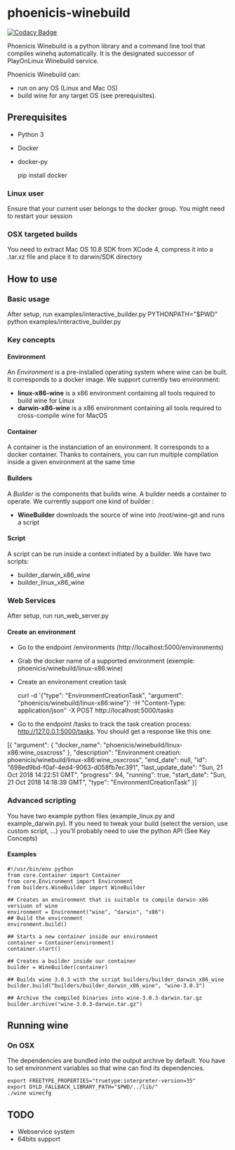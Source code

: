 # phoenicis-winebuild

[![Codacy Badge](https://api.codacy.com/project/badge/Grade/5a2ba048397a4c3dac18682b6045b9c6)](https://app.codacy.com/app/PhoenicisOrg/phoenicis-winebuild?utm_source=github.com&utm_medium=referral&utm_content=PhoenicisOrg/phoenicis-winebuild&utm_campaign=Badge_Grade_Dashboard)

Phoenicis Winebuild is a python library and a command line tool that compiles winehq automatically. It is the designated successor of PlayOnLinux Winebuild service.

Phoenicis Winebuild can:
  - run on any OS (Linux and Mac OS)
  - build wine for any target OS (see prerequisites).

## Prerequisites
  - Python 3
  - Docker
  - docker-py

    pip install docker

### Linux user
Ensure that your current user belongs to the docker group. You might need to restart your session

### OSX targeted builds
You need to extract Mac OS 10.8 SDK from XCode 4, compress it into a .tar.xz file and place it to darwin/SDK directory  




## How to use
### Basic usage
After setup, run examples/interactive_builder.py
   PYTHONPATH="$PWD" python examples/interactive_builder.py  

### Key concepts
#### Environment
An *Environment* is a pre-installed operating system where wine can be built. It corresponds to a docker image. We support currently two environment:

  - **linux-x86-wine** is a x86 environment containing all tools required to build wine for Linux
  - **darwin-x86-wine** is a x86 environment containing all tools required to cross-compile wine for MacOS

#### Container
A container is the instanciation of an environment. It corresponds to a docker container. Thanks to containers, you can run multiple compilation inside a given environment at the same time

#### Builders
A *Builder* is the components that builds wine. A builder needs a container to operate. We currently support one kind of builder :

  - **WineBuilder** downloads the source of wine into /root/wine-git and runs a script

#### Script
A script can be run inside a context initiated by a builder. We have two scripts:
  - builder_darwin_x86_wine
  - builder_linux_x86_wine

### Web Services
After setup, run run_web_server.py

#### Create an environment
 * Go to the endpoint /environments (http://localhost:5000/environments)
 * Grab the docker name of a supported environment (exemple: phoenicis/winebuild/linux-x86:wine)
 * Create an environement creation task

    curl -d '{"type": "EnvironmentCreationTask", "argument": "phoenicis/winebuild/linux-x86:wine"}' -H "Content-Type: application/json" -X POST http://localhost:5000/tasks

 * Go to the endpoint /tasks to track the task creation process: http://127.0.0.1:5000/tasks. You should get a response like this one:

 [{
   "argument": {
     "docker_name": "phoenicis/winebuild/linux-x86:wine_osxcross"
   },
   "description": "Environment creation: phoenicis/winebuild/linux-x86:wine_osxcross",
   "end_date": null,
   "id": "698ed9bd-f0af-4ed4-9063-d058fb7ec391",
   "last_update_date": "Sun, 21 Oct 2018 14:22:51 GMT",
   "progress": 94,
   "running": true,
   "start_date": "Sun, 21 Oct 2018 14:18:39 GMT",
   "type": "EnvironmentCreationTask"
  }]

### Advanced scripting
You have two example python files (example_linux.py and example_darwin.py). If you need to tweak your build (select the version, use custom script, ...) you'll probably need to use the python API (See Key Concepts)

#### Examples
    #!/usr/bin/env python
    from core.Container import Container
    from core.Environment import Environment
    from builders.WineBuilder import WineBuilder

    ## Creates an environment that is suitable to compile darwin-x86 versiuon of wine
    environment = Environment("wine", "darwin", "x86")
    ## Build the environment
    environment.build()

    ## Starts a new container inside our environment
    container = Container(environment)
    container.start()

    ## Creates a builder inside our container
    builder = WineBuilder(container)

    ## Builds wine 3.0.3 with the script builders/builder_darwin_x86_wine
    builder.build("builders/builder_darwin_x86_wine", "wine-3.0.3")

    ## Archive the compiled binaries into wine-3.0.3-darwin.tar.gz
    builder.archive("wine-3.0.3-darwin.tar.gz")

## Running wine
### On OSX
The dependencies are bundled into the output archive by default.
You have to set environment variables so that wine can find its dependencies.

    export FREETYPE_PROPERTIES="truetype:interpreter-version=35"
    export DYLD_FALLBACK_LIBRARY_PATH="$PWD/../lib/"
    ./wine winecfg

## TODO
  - Webservice system
  - 64bits support
